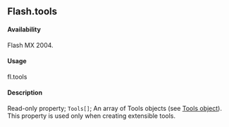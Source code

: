 ## Flash.tools

#### Availability

Flash MX 2004.

#### Usage

fl.tools

#### Description

Read-only property; `Tools[]`; An array of Tools objects (see [Tools object](../Tools_object/Tools_summary.md)). This property is used only when creating extensible tools.
